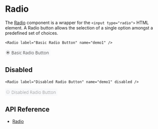 # Radio

The [Radio]($ui-core) component is a wrapper for the `<input type="radio">` HTML element.
A Radio button allows the selection of a single option amongst a predefined set of choices.

```tsx
<Radio label="Basic Radio Button" name="demo1" />
```

![radio](./images/RadioButton.png "Radio Button")

## Disabled

```tsx
<Radio label="Disabled Radio Button" name="demo1" disabled />
```

![radio disabled](./images/RadioButtonDisabled.png "Disabled Radio Button")

## API Reference

* [Radio]($ui-core:Radio)
